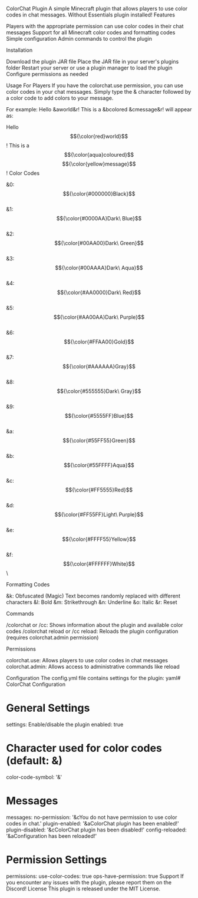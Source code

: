 ColorChat Plugin
A simple Minecraft plugin that allows players to use color codes in chat messages. Without Essentials plugin installed!
Features

Players with the appropriate permission can use color codes in their chat messages
Support for all Minecraft color codes and formatting codes
Simple configuration
Admin commands to control the plugin

Installation

Download the plugin JAR file
Place the JAR file in your server's plugins folder
Restart your server or use a plugin manager to load the plugin
Configure permissions as needed

Usage
For Players
If you have the colorchat.use permission, you can use color codes in your chat messages.
Simply type the & character followed by a color code to add colors to your message.

For example:
Hello &aworld&r! This is a &bcolored &cmessage&r!
will appear as:

Hello $${\color{red}world}$$! This is a $${\color{aqua}coloured}$$ $${\color{yellow}message}$$!
Color Codes

&0: $${\color{#000000}Black}$$\
&1: $${\color{#0000AA}Dark\ Blue}$$\
&2: $${\color{#00AA00}Dark\ Green}$$\
&3: $${\color{#00AAAA}Dark\ Aqua}$$\
&4: $${\color{#AA0000}Dark\ Red}$$\
&5: $${\color{#AA00AA}Dark\ Purple}$$\
&6: $${\color{#FFAA00}Gold}$$\
&7: $${\color{#AAAAAA}Gray}$$\
&8: $${\color{#555555}Dark\ Gray}$$\
&9: $${\color{#5555FF}Blue}$$\
&a: $${\color{#55FF55}Green}$$\
&b: $${\color{#55FFFF}Aqua}$$\
&c: $${\color{#FF5555}Red}$$\
&d: $${\color{#FF55FF}Light\ Purple}$$\
&e: $${\color{#FFFF55}Yellow}$$\
&f: $${\color{#FFFFFF}White}$$\

Formatting Codes

&k: Obfuscated (Magic) Text becomes randomly replaced with different characters
&l: Bold 
&m: Strikethrough 
&n: Underline
&o: Italic
&r: Reset

Commands

/colorchat or /cc: Shows information about the plugin and available color codes
/colorchat reload or /cc reload: Reloads the plugin configuration (requires colorchat.admin permission)

Permissions

colorchat.use: Allows players to use color codes in chat messages
colorchat.admin: Allows access to administrative commands like reload

Configuration
The config.yml file contains settings for the plugin:
yaml# ColorChat Configuration

# General Settings
settings:
  Enable/disable the plugin
    enabled: true
  
  # Character used for color codes (default: &)
  color-code-symbol: '&'
  
   # Messages
 messages:
       no-permission: '&cYou do not have permission to use color codes in chat.'
       plugin-enabled: '&aColorChat plugin has been enabled!'
       plugin-disabled: '&cColorChat plugin has been disabled!'
       config-reloaded: '&aConfiguration has been reloaded!'

# Permission Settings
permissions:
    use-color-codes: true
    ops-have-permission: true
Support
If you encounter any issues with the plugin, please report them on the Discord! 
License
This plugin is released under the MIT License.
